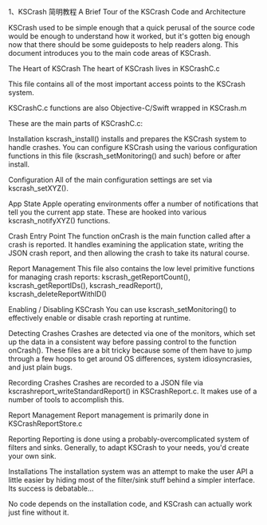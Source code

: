 1、KSCrash 简明教程
A Brief Tour of the KSCrash Code and Architecture


KSCrash used to be simple enough that a quick perusal of the source code would be enough to understand how it worked, but it's gotten big enough now that there should be some guideposts to help readers along. This document introduces you to the main code areas of KSCrash.

The Heart of KSCrash
The heart of KSCrash lives in KSCrashC.c

This file contains all of the most important access points to the KSCrash system.

KSCrashC.c functions are also Objective-C/Swift wrapped in KSCrash.m

These are the main parts of KSCrashC.c:

Installation
kscrash_install() installs and prepares the KSCrash system to handle crashes. You can configure KSCrash using the various configuration functions in this file (kscrash_setMonitoring() and such) before or after install.

Configuration
All of the main configuration settings are set via kscrash_setXYZ().

App State
Apple operating environments offer a number of notifications that tell you the current app state. These are hooked into various kscrash_notifyXYZ() functions.

Crash Entry Point
The function onCrash is the main function called after a crash is reported. It handles examining the application state, writing the JSON crash report, and then allowing the crash to take its natural course.

Report Management
This file also contains the low level primitive functions for managing crash reports: kscrash_getReportCount(), kscrash_getReportIDs(), kscrash_readReport(), kscrash_deleteReportWithID()

Enabling / Disabling KSCrash
You can use kscrash_setMonitoring() to effectively enable or disable crash reporting at runtime.

Detecting Crashes
Crashes are detected via one of the monitors, which set up the data in a consistent way before passing control to the function onCrash(). These files are a bit tricky because some of them have to jump through a few hoops to get around OS differences, system idiosyncrasies, and just plain bugs.

Recording Crashes
Crashes are recorded to a JSON file via kscrashreport_writeStandardReport() in KSCrashReport.c. It makes use of a number of tools to accomplish this.

Report Management
Report management is primarily done in KSCrashReportStore.c

Reporting
Reporting is done using a probably-overcomplicated system of filters and sinks. Generally, to adapt KSCrash to your needs, you'd create your own sink.

Installations
The installation system was an attempt to make the user API a little easier by hiding most of the filter/sink stuff behind a simpler interface. Its success is debatable...

No code depends on the installation code, and KSCrash can actually work just fine without it.

